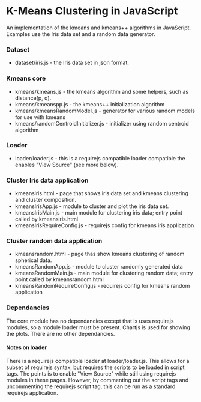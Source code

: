 # K-Means Clustering in JavaScript

An implementation of the kmeans and kmeans++ algorithms in JavaScript.  Examples use the Iris data set and a random data generator.


### Dataset
* dataset/iris.js - the Iris data set in json format.

### Kmeans core
* kmeans/kmeans.js - the kmeans algorithm and some helpers, such as distance(p, q). 
* kmeans/kmeanspp.js - the kmeans++ initialization algorithm
* kmeans/kmeansRandomModel.js - generator for various random models for use with kmeans
* kmeans/randomCentroidInitializer.js - initializer using random centroid algorithm

### Loader
* loader/loader.js - this is a requirejs compatible loader compatible the enables "View Source" (see more below).  

### Cluster Iris data application
* kmeansiris.html - page that shows iris data set and kmeans clustering and cluster composition.
* kmeansIrisApp.js - module to cluster and plot the iris data set.
* kmeansIrisMain.js - main module for clustering iris data; entry point called by kmeansiris.html
* kmeansIrisRequireConfig.js - requirejs config for kmeans iris application

### Cluster random data application
* kmeansrandom.html - page thas show kmeans clustering of random spherical data.
* kmeansRandomApp.js - module to cluster randomly generated data
* kmeansRandomMain.js - main module for clustering random data; entry point called by kmeansrandom.html
* kmeansRandomRequireConfig.js - requirejs config for kmeans random application

### Dependancies
The core module has no dependancies except that is uses requirejs modules, so a module loader must be present.  Chartjs is used for showing the plots.  There are no other dependancies.

#### Notes on loader
There is a requirejs compatible loader at loader/loader.js.  This allows for a subset of requirejs syntax, but requires the scripts to be loaded in script tags.  The points is to enable "View Source" while still using requirejs modules in these pages.  However, by commenting out the script tags and uncommenting the requirejs script tag, this can be run as a standard requirejs application.




